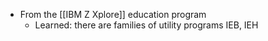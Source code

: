 - From the [[IBM Z Xplore]] education program
	- Learned: there are families of utility programs IEB, IEH